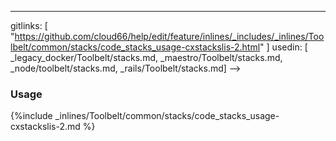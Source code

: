 ---
gitlinks: [ "https://github.com/cloud66/help/edit/feature/inlines/_includes/_inlines/Toolbelt/common/stacks/code_stacks_usage-cxstackslis-2.html" ]
 usedin: [ _legacy_docker/Toolbelt/stacks.md, _maestro/Toolbelt/stacks.md, _node/toolbelt/stacks.md, _rails/Toolbelt/stacks.md] -->


### Usage



{%include _inlines/Toolbelt/common/stacks/code_stacks_usage-cxstackslis-2.md %}




